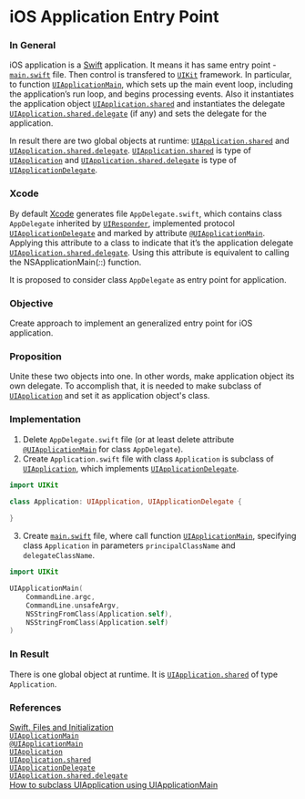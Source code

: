 # iOS Application Entry Point

### In General

iOS application is a [Swift](https://swift.org/) application. It means it has same entry point - [`main.swift`](https://developer.apple.com/swift/blog/?id=7) file. Then control is transfered to [`UIKit`](https://developer.apple.com/documentation/uikit) framework. In particular, to function [`UIApplicationMain`](https://developer.apple.com/documentation/uikit/1622933-uiapplicationmain), which sets up the main event loop, including the application’s run loop, and begins processing events. Also it instantiates the application object [`UIApplication.shared`](https://developer.apple.com/documentation/uikit/uiapplication/1622975-shared) and instantiates the delegate [`UIApplication.shared.delegate`](https://developer.apple.com/documentation/uikit/uiapplication/1622936-delegate) (if any) and sets the delegate for the application.

In result there are two global objects at runtime: [`UIApplication.shared`](https://developer.apple.com/documentation/uikit/uiapplication/1622975-shared) and [`UIApplication.shared.delegate`](https://developer.apple.com/documentation/uikit/uiapplication/1622936-delegate). [`UIApplication.shared`](https://developer.apple.com/documentation/uikit/uiapplication/1622975-shared) is type of [`UIApplication`](https://developer.apple.com/documentation/uikit/uiapplication)
and
[`UIApplication.shared.delegate`](https://developer.apple.com/documentation/uikit/uiapplication/1622936-delegate) is type of [`UIApplicationDelegate`](https://developer.apple.com/documentation/uikit/uiapplicationdelegate). 

### Xcode

By default [Xcode](https://developer.apple.com/xcode/) generates file `AppDelegate.swift`, which contains class `AppDelegate` inherited by [`UIResponder`](https://developer.apple.com/documentation/uikit/uiresponder), implemented protocol [`UIApplicationDelegate`](https://developer.apple.com/documentation/uikit/uiapplicationdelegate) and marked by attribute [`@UIApplicationMain`](https://docs.swift.org/swift-book/ReferenceManual/Attributes.html). Applying this attribute to a class to indicate that it’s the application delegate [`UIApplication.shared.delegate`](https://developer.apple.com/documentation/uikit/uiapplication/1622936-delegate). Using this attribute is equivalent to calling the NSApplicationMain(_:_:) function.

It is proposed to consider class `AppDelegate` as entry point for application.

### Objective

Create approach to implement an generalized entry point for iOS application.

### Proposition

Unite these two objects into one. In other words, make application object its own delegate. To accomplish that, it is needed to make subclass of [`UIApplication`](https://developer.apple.com/documentation/uikit/uiapplication) and set it as  application object's class.

### Implementation

1. Delete `AppDelegate.swift` file (or at least delete attribute [`@UIApplicationMain`](https://docs.swift.org/swift-book/ReferenceManual/Attributes.html) for class `AppDelegate`).
2. Create `Application.swift` file with class `Application` is subclass of [`UIApplication`](https://developer.apple.com/documentation/uikit/uiapplication), which implements [`UIApplicationDelegate`](https://developer.apple.com/documentation/uikit/uiapplicationdelegate).

``` swift
import UIKit

class Application: UIApplication, UIApplicationDelegate {
  
}
```

3. Create [`main.swift`](https://developer.apple.com/swift/blog/?id=7) file, where call function [`UIApplicationMain`](https://developer.apple.com/documentation/uikit/1622933-uiapplicationmain), specifying class `Application` in parameters `principalClassName` and `delegateClassName`.

``` swift
import UIKit

UIApplicationMain(
    CommandLine.argc,
    CommandLine.unsafeArgv, 
    NSStringFromClass(Application.self),
    NSStringFromClass(Application.self)
)
```

### In Result

There is one global object at runtime. It is [`UIApplication.shared`](https://developer.apple.com/documentation/uikit/uiapplication/1622975-shared) of type `Application`.

### References
[Swift. Files and Initialization](https://developer.apple.com/swift/blog/?id=7)\
[`UIApplicationMain`](https://developer.apple.com/documentation/uikit/1622933-uiapplicationmain)\
[`@UIApplicationMain`](https://docs.swift.org/swift-book/ReferenceManual/Attributes.html)\
[`UIApplication`](https://developer.apple.com/documentation/uikit/uiapplication)\
[`UIApplication.shared`](https://developer.apple.com/documentation/uikit/uiapplication/1622975-shared)\
[`UIApplicationDelegate`](https://developer.apple.com/documentation/uikit/uiapplicationdelegate)\
[`UIApplication.shared.delegate`](https://developer.apple.com/documentation/uikit/uiapplication/1622936-delegate)\
[How to subclass UIApplication using UIApplicationMain](https://www.hackingwithswift.com/example-code/uikit/how-to-subclass-uiapplication-using-uiapplicationmain)
